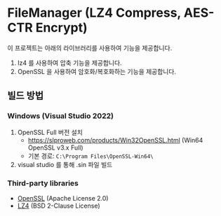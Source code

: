 # FileManager (LZ4 Compress, AES-CTR Encrypt)

이 프로젝트는 아래의 라이브러리를 사용하여 기능을 제공합니다.
1. lz4 를 사용하여 압축 기능을 제공합니다.
2. OpenSSL 을 사용하여 암호화/복호화하는 기능을 제공합니다.

## 빌드 방법

### Windows (Visual Studio 2022)
1. OpenSSL Full 버전 설치  
   - https://slproweb.com/products/Win32OpenSSL.html (Win64 OpenSSL v3.x Full)  
   - 기본 경로: `C:\Program Files\OpenSSL-Win64\`
2. visual studio 를 통해 .sin 파일 빌드
  
### Third-party libraries
- [OpenSSL](https://www.openssl.org/) (Apache License 2.0)
- [LZ4](https://github.com/lz4/lz4) (BSD 2-Clause License)
